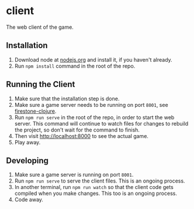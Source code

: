 # client

The web client of the game.

## Installation
1. Download node at [nodejs.org](http://nodejs.org) and install it, if you haven't already.
2. Run `npm install` command in the root of the repo.

## Running the Client
1. Make sure that the installation step is done.
2. Make sure a game server needs to be running on port `8001`, see [firestone-clojure](http://github.com/tomas81508/firestone-clojure).
3. Run `npm run serve` in the root of the repo, in order to start the web server. This command will continue to watch files for changes to rebuild the project, so don't wait for the command to finish.
4. Then visit [http://localhost:8000](http://localhost:8000) to see the actual game.
5. Play away.

## Developing
1. Make sure a game server is running on port `8001`.
2. Run `npm run serve` to serve the client files. This is an ongoing process.
3. In another terminal, run `npm run watch` so that the client code gets compiled when you make changes. This too is an ongoing process.
4. Code away.
